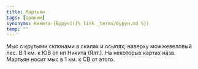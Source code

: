 ```yaml
---
title: Мартьян
tags: [ороним]
synonyms: Никита-[Бурун]({% link _terms/бурун.md %})
temp: ""
---
```


Мыс с крутыми склонами в скалах и осыпях; наверху можжевеловый лес. В 1 км. к ЮВ
от нп Никита (Ялт.). На некоторых картах назв. Мартьян носит мыс в 1 км. к СВ от
этого.
